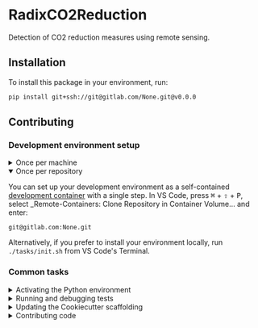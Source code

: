 # RadixCO2Reduction

Detection of CO2 reduction measures using remote sensing.

## Installation

To install this package in your environment, run:

```bash
pip install git+ssh://git@gitlab.com/None.git@v0.0.0
```

## Contributing

### Development environment setup

<details>
<summary>Once per machine</summary>

1. [Generate an SSH key](https://docs.gitlab.com/ee/ssh/README.html#generating-a-new-ssh-key-pair) for GitLab, [add the SSH key to GitLab](https://docs.gitlab.com/ee/ssh/README.html#adding-an-ssh-key-to-your-gitlab-account), and [add the SSH key to your authentication agent](https://docs.gitlab.com/ee/ssh/README.html#working-with-non-default-ssh-key-pair-paths).
2. Install [Docker](https://www.docker.com/get-started).
3. Install [VS Code](https://code.visualstudio.com/).
4. Install [VS Code's Remote-Containers extension](https://marketplace.visualstudio.com/items?itemName=ms-vscode-remote.remote-containers).
5. Install [Fira Code](https://github.com/tonsky/FiraCode/wiki/VS-Code-Instructions).

</details>

<details open>
<summary>Once per repository</summary>

You can set up your development environment as a self-contained [development container](https://code.visualstudio.com/docs/remote/containers) with a single step. In VS Code, press <kbd>⌘</kbd> + <kbd>⇧</kbd> + <kbd>P</kbd>, select _Remote-Containers: Clone Repository in Container Volume… and enter:

```
git@gitlab.com:None.git
```

Alternatively, if you prefer to install your environment locally, run `./tasks/init.sh` from VS Code's Terminal.
</details>

### Common tasks

<details>
<summary>Activating the Python environment</summary>

1. Open any Python file in the project to load VS Code's Python extension.
2. Open an integrated Terminal with <kbd>⌃</kbd> + <kbd>~</kbd> and you should see that the conda environment `radix-co2-reduction-env` is active.
3. Now you're ready to run any of tasks listed by `invoke --list`.

</details>

<details>
<summary>Running and debugging tests</summary>

1. Activate the Python environment.
2. If you don't see _⚡ Run tests_ in the blue bar, run <kbd>⌘</kbd> + <kbd>⇧</kbd> + <kbd>P</kbd> > _Python: Discover Tests_. Optionally debug the output in _View_ > _Output_ > _Python Test Log_ in case this step fails.
3. Go to any test function in `src/tests/pytest`.
4. Optional: put a breakpoint 🔴 next to the line number where you want to stop.
5. Click on _Run Test_ or _Debug Test_ above the test you want to debug.

</details>

<details>
<summary>Updating the Cookiecutter scaffolding</summary>

1. Activate the Python environment.
2. Run `cruft check` to check for updates.
3. Run `cruft update` to update to the latest scaffolding.
4. Address failed merges in any `.rej` files.

</details>

<details>
<summary>Contributing code</summary>

You are responsible for the full lifecycle to get your code integerated into `master`:

1. Create a new branch from `master`.<sup>1</sup>
2. Push your branch and create an MR with prefix `WIP:`.<sup>2,3</sup>
3. Rebase on `master` with `git pull --rebase origin master` before requesting a review.
4. Request a review on Slack. [Mention someone](https://slack.com/intl/en-be/help/articles/205240127-Use-mentions-in-Slack#mention-someone) if no one takes action.
5. Address the comments and ask the reviewer to validate that they are resolved. Repeat until there are no unresolved comments.
6. Rebase on `master` with `git pull --rebase origin master`.
7. Bump the version with `invoke bump [patch|minor|major]`.<sup>4</sup>
8. Merge the MR and ensure that your branch is deleted.

Notes:

1. Prefix your branch name with a [Jira issue key](https://support.atlassian.com/jira-software-cloud/docs/what-is-an-issue/#Workingwithissues-Projectandissuekeys), or your initials if there is no related Jira issue.
2. The `WIP:` prefix indicates that the MR is still a Work In Progress.
3. A good commit message completes the sentence “[If applied, this commit will ...](https://chris.beams.io/posts/git-commit/)”.
4. Use [Semantic Versioning](https://semver.org/) to decide whether you bump the patch, minor, or major version.

</details>
